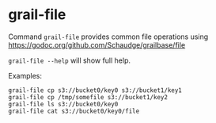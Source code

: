 # grail-file

Command `grail-file` provides common file operations using https://godoc.org/github.com/Schaudge/grailbase/file

`grail-file --help` will show full help.

Examples:

    grail-file cp s3://bucket0/key0 s3://bucket1/key1
    grail-file cp /tmp/somefile s3://bucket1/key2
    grail-file ls s3://bucket0/key0
    grail-file cat s3://bucket0/key0/file
